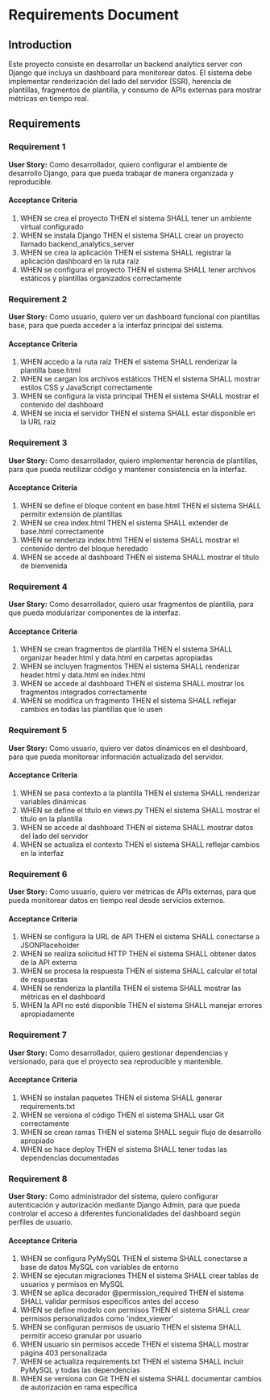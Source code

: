 # Requirements Document

## Introduction

Este proyecto consiste en desarrollar un backend analytics server con Django que incluya un dashboard para monitorear datos. El sistema debe implementar renderización del lado del servidor (SSR), herencia de plantillas, fragmentos de plantilla, y consumo de APIs externas para mostrar métricas en tiempo real.

## Requirements

### Requirement 1

**User Story:** Como desarrollador, quiero configurar el ambiente de desarrollo Django, para que pueda trabajar de manera organizada y reproducible.

#### Acceptance Criteria

1. WHEN se crea el proyecto THEN el sistema SHALL tener un ambiente virtual configurado
2. WHEN se instala Django THEN el sistema SHALL crear un proyecto llamado backend_analytics_server
3. WHEN se crea la aplicación THEN el sistema SHALL registrar la aplicación dashboard en la ruta raíz
4. WHEN se configura el proyecto THEN el sistema SHALL tener archivos estáticos y plantillas organizados correctamente

### Requirement 2

**User Story:** Como usuario, quiero ver un dashboard funcional con plantillas base, para que pueda acceder a la interfaz principal del sistema.

#### Acceptance Criteria

1. WHEN accedo a la ruta raíz THEN el sistema SHALL renderizar la plantilla base.html
2. WHEN se cargan los archivos estáticos THEN el sistema SHALL mostrar estilos CSS y JavaScript correctamente
3. WHEN se configura la vista principal THEN el sistema SHALL mostrar el contenido del dashboard
4. WHEN se inicia el servidor THEN el sistema SHALL estar disponible en la URL raíz

### Requirement 3

**User Story:** Como desarrollador, quiero implementar herencia de plantillas, para que pueda reutilizar código y mantener consistencia en la interfaz.

#### Acceptance Criteria

1. WHEN se define el bloque content en base.html THEN el sistema SHALL permitir extensión de plantillas
2. WHEN se crea index.html THEN el sistema SHALL extender de base.html correctamente
3. WHEN se renderiza index.html THEN el sistema SHALL mostrar el contenido dentro del bloque heredado
4. WHEN se accede al dashboard THEN el sistema SHALL mostrar el título de bienvenida

### Requirement 4

**User Story:** Como desarrollador, quiero usar fragmentos de plantilla, para que pueda modularizar componentes de la interfaz.

#### Acceptance Criteria

1. WHEN se crean fragmentos de plantilla THEN el sistema SHALL organizar header.html y data.html en carpetas apropiadas
2. WHEN se incluyen fragmentos THEN el sistema SHALL renderizar header.html y data.html en index.html
3. WHEN se accede al dashboard THEN el sistema SHALL mostrar los fragmentos integrados correctamente
4. WHEN se modifica un fragmento THEN el sistema SHALL reflejar cambios en todas las plantillas que lo usen

### Requirement 5

**User Story:** Como usuario, quiero ver datos dinámicos en el dashboard, para que pueda monitorear información actualizada del servidor.

#### Acceptance Criteria

1. WHEN se pasa contexto a la plantilla THEN el sistema SHALL renderizar variables dinámicas
2. WHEN se define el título en views.py THEN el sistema SHALL mostrar el título en la plantilla
3. WHEN se accede al dashboard THEN el sistema SHALL mostrar datos del lado del servidor
4. WHEN se actualiza el contexto THEN el sistema SHALL reflejar cambios en la interfaz

### Requirement 6

**User Story:** Como usuario, quiero ver métricas de APIs externas, para que pueda monitorear datos en tiempo real desde servicios externos.

#### Acceptance Criteria

1. WHEN se configura la URL de API THEN el sistema SHALL conectarse a JSONPlaceholder
2. WHEN se realiza solicitud HTTP THEN el sistema SHALL obtener datos de la API externa
3. WHEN se procesa la respuesta THEN el sistema SHALL calcular el total de respuestas
4. WHEN se renderiza la plantilla THEN el sistema SHALL mostrar las métricas en el dashboard
5. WHEN la API no esté disponible THEN el sistema SHALL manejar errores apropiadamente

### Requirement 7

**User Story:** Como desarrollador, quiero gestionar dependencias y versionado, para que el proyecto sea reproducible y mantenible.

#### Acceptance Criteria

1. WHEN se instalan paquetes THEN el sistema SHALL generar requirements.txt
2. WHEN se versiona el código THEN el sistema SHALL usar Git correctamente
3. WHEN se crean ramas THEN el sistema SHALL seguir flujo de desarrollo apropiado
4. WHEN se hace deploy THEN el sistema SHALL tener todas las dependencias documentadas

### Requirement 8

**User Story:** Como administrador del sistema, quiero configurar autenticación y autorización mediante Django Admin, para que pueda controlar el acceso a diferentes funcionalidades del dashboard según perfiles de usuario.

#### Acceptance Criteria

1. WHEN se configura PyMySQL THEN el sistema SHALL conectarse a base de datos MySQL con variables de entorno
2. WHEN se ejecutan migraciones THEN el sistema SHALL crear tablas de usuarios y permisos en MySQL
3. WHEN se aplica decorador @permission_required THEN el sistema SHALL validar permisos específicos antes del acceso
4. WHEN se define modelo con permisos THEN el sistema SHALL crear permisos personalizados como 'index_viewer'
5. WHEN se configuran permisos de usuario THEN el sistema SHALL permitir acceso granular por usuario
6. WHEN usuario sin permisos accede THEN el sistema SHALL mostrar página 403 personalizada
7. WHEN se actualiza requirements.txt THEN el sistema SHALL incluir PyMySQL y todas las dependencias
8. WHEN se versiona con Git THEN el sistema SHALL documentar cambios de autorización en rama específica